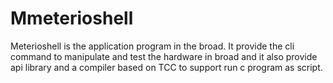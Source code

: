 # Mmeterioshell
Meterioshell is the application program in the broad. It provide the cli command to manipulate and test the hardware in broad and it also provide api library and a compiler based on TCC to support run c program as script.

